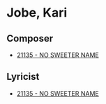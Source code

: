 # Jobe, Kari

## Composer

- [21135 - NO SWEETER NAME](/hymns/21135.md)

## Lyricist

- [21135 - NO SWEETER NAME](/hymns/21135.md)

